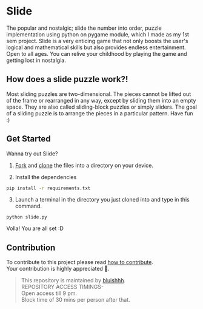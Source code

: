 # Slide

The popular and nostalgic; slide the number into order, puzzle implementation using python on pygame module, which I made as my 1st sem project.
Slide is a very enticing game that not only boosts the user's logical and mathematical skills but also provides endless entertainment. Open to all ages. You can relive your childhood by playing the game and getting lost in nostalgia. 

## How does a slide puzzle work?!

Most sliding puzzles are two-dimensional. The pieces cannot be lifted out of the frame or rearranged in any way, except by sliding them into an empty space. They are also called sliding-block puzzles or simply sliders. The goal of a sliding puzzle is to arrange the pieces in a particular pattern.
Have fun :)

## Get Started

Wanna try out Slide?

1. [Fork](https://docs.github.com/en/get-started/quickstart/fork-a-repo) and [clone](https://docs.github.com/en/repositories/creating-and-managing-repositories/cloning-a-repository) the files into a directory on your device.

2. Install the dependencies

```bash
pip install -r requirements.txt
```

3. Launch a terminal in the directory you just cloned into and type in this command.

```
python slide.py
```

Volla! You are all set :D

## Contribution

To contribute to this project please read [how to contribute](https://github.com/bluishhh/Slide/blob/main/contribute.md).<br>
Your contribution is highly appreciated 🙏.</br>

> This repository is maintained by [bluishhh](https://github.com/bluishhh). </br>
> REPOSITORY ACCESS TIMINGS-</br>
> Open access till 9 pm.</br>
> Block time of 30 mins per person after that.
